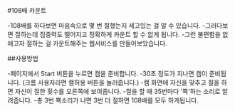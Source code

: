 #108배 카운트

-108배를 하다보면 마음속으로 몇 번 절했는지 세고있는 걸 알 수 있습니다.
-그러다보면 절하는데 집중력도 떨어지고 정확하게 카운트 할 수 없게 됩니다.
-그런 불편함을 없애고자 절하는 걸 카운트해주는 웹서비스를 만들어보았습니다.

##사용방법

-페이지에서 Start 버튼을 누르면 캠을 준비합니다.
-30초 정도가 지나면 캠이 준비됩니다. (크롬 사용자라면 캠허용 버튼을 눌러줍니다.)
-캠 화면에 자신을 맞추고 절을 하면 자신이 절한 횟수를 오른쪽에 보여줍니다.
-절을 할 때 35번마다 '뾱'하는 소리로 알려줍니다.
-총 3번 뾱소리가 나면 3번 더 절하면 108배를 모두 하게됩니다.
